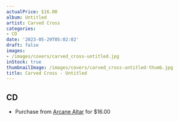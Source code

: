 ```yaml
---
actualPrice: $16.00
album: Untitled
artist: Carved Cross
categories:
- CD
date: '2023-05-29T05:02:02'
draft: false
images:
- /images/covers/carved_cross-untitled.jpg
inStock: true
thumbnailImage: /images/covers/carved_cross-untitled-thumb.jpg
title: Carved Cross - Untitled
---
```


## CD
* Purchase from [Arcane Altar](https://arcanealtar.bigcartel.com/product/carved-cross-untitled-cd) for $16.00
